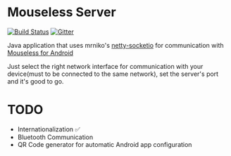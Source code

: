 # Mouseless Server
[![Build Status](https://travis-ci.org/rodrigogs/mouseless-server.svg?branch=master)](https://travis-ci.org/rodrigogs/mouseless-server)
[![Gitter](https://badges.gitter.im/Join%20Chat.svg)](https://gitter.im/rodrigogs/mouseless-server?utm_source=badge&utm_medium=badge&utm_campaign=pr-badge&utm_content=body_badge)

Java application that uses mrniko's [netty-socketio](https://github.com/mrniko/netty-socketio) for communication with [Mouseless for Android](https://github.com/rodrigogs/mouseless)

Just select the right network interface for communication with your device(must to be connected to the same network), set the server's port and it's good to go.

# TODO
* Internationalization :white_check_mark:
* Bluetooth Communication
* QR Code generator for automatic Android app configuration
